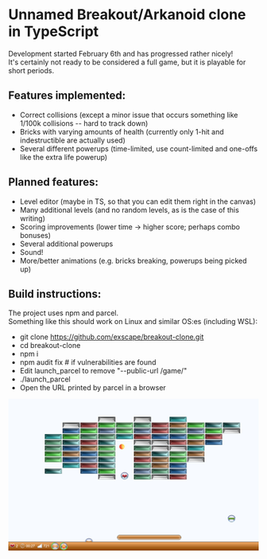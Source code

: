 # Unnamed Breakout/Arkanoid clone in TypeScript

Development started February 6th and has progressed rather nicely!  
It's certainly not ready to be considered a full game, but it is playable for short periods.

## Features implemented:

* Correct collisions (except a minor issue that occurs something like 1/100k collisions -- hard to track down)
* Bricks with varying amounts of health (currently only 1-hit and indestructible are actually used)
* Several different powerups (time-limited, use count-limited and one-offs like the extra life powerup)


## Planned features:

* Level editor (maybe in TS, so that you can edit them right in the canvas)
* Many additional levels (and no random levels, as is the case of this writing)
* Scoring improvements (lower time -> higher score; perhaps combo bonuses)
* Several additional powerups
* Sound!
* More/better animations (e.g. bricks breaking, powerups being picked up)

## Build instructions:

The project uses npm and parcel.  
Something like this should work on Linux and similar OS:es (including WSL):

* git clone https://github.com/exscape/breakout-clone.git
* cd breakout-clone
* npm i
* npm audit fix # if vulnerabilities are found
* Edit launch_parcel to remove "--public-url /game/"
* ./launch_parcel
* Open the URL printed by parcel in a browser

![Screenshot -- possibly already outdated](/screenshot.png)
